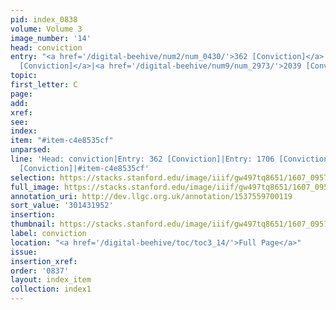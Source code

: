 ```yaml
---
pid: index_0838
volume: Volume 3
image_number: '14'
head: conviction
entry: "<a href='/digital-beehive/num2/num_0430/'>362 [Conviction]</a>|<a href='/digital-beehive/num7/num_2629/'>1706
  [Conviction]</a>|<a href='/digital-beehive/num9/num_2973/'>2039 [Conviction]</a>"
topic:
first_letter: C
page:
add:
xref:
see:
index:
item: "#item-c4e8535cf"
unparsed:
line: 'Head: conviction|Entry: 362 [Conviction]|Entry: 1706 [Conviction]|Entry: 2039
  [Conviction]|#item-c4e8535cf'
selection: https://stacks.stanford.edu/image/iiif/gw497tq8651/1607_0957/1837,1952,705,154/full/0/default.jpg
full_image: https://stacks.stanford.edu/image/iiif/gw497tq8651/1607_0957/full/full/0/default.jpg
annotation_uri: http://dev.llgc.org.uk/annotation/1537559700119
sort_value: '301431952'
insertion:
thumbnail: https://stacks.stanford.edu/image/iiif/gw497tq8651/1607_0957/1837,1952,705,154/150,/0/default.jpg
label: conviction
location: "<a href='/digital-beehive/toc/toc3_14/'>Full Page</a>"
issue:
insertion_xref:
order: '0837'
layout: index_item
collection: index1
---
```

